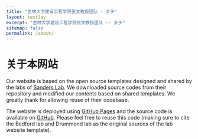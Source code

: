 ```yaml
---
title: "吉林大学建设工程学院张文教授团队 - 关于"
layout: textlay
excerpt: "吉林大学建设工程学院张文教授团队 -- 关于"
sitemap: false
permalink: /about/
---
```


# 关于本网站

Our website is based on the open source templates designed and shared by the labs of [Sanders Lab](https://sanderslab.github.io/). We downloaded source codes from their repository and modified our contents based on shared templates. We greatly thank for allowing reuse of their codebase. 

The website is deployed using [GitHub Pages](https://github.com/BIPL-UoL/BIPL-UoL.github.io) and the source code is available on [GitHub](https://github.com/BIPL-UoL/). Please feel free to reuse this code (making sure to cite the Bedford lab and Drummond lab as the original sources of the lab website template).



